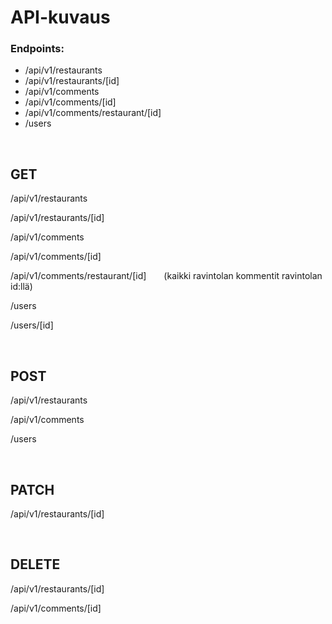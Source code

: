 # API-kuvaus

### Endpoints:

- /api/v1/restaurants
- /api/v1/restaurants/[id]
- /api/v1/comments
- /api/v1/comments/[id]
- /api/v1/comments/restaurant/[id]
- /users

<br />

## GET

/api/v1/restaurants

/api/v1/restaurants/[id]

/api/v1/comments

/api/v1/comments/[id]

/api/v1/comments/restaurant/[id]&emsp;&emsp;(kaikki ravintolan kommentit ravintolan id:llä)

/users&emsp;&emsp;&emsp;

/users/[id]&emsp;&emsp;&emsp;

<br />

## POST

/api/v1/restaurants

/api/v1/comments

/users

<br />

## PATCH

/api/v1/restaurants/[id]

<br />

## DELETE

/api/v1/restaurants/[id]

/api/v1/comments/[id]